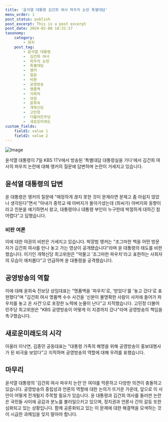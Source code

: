 ```yaml
---
title: '윤석열 대통령 김건희 여사 파우치 논란 특별대담'
menu_order: 1
post_status: publish
post_excerpt: This is a post excerpt
post_date: 2024-02-08 18:31:17
taxonomy:
    category:
        - 정치
    post_tag:
        - 윤석열 대통령
        -  김건희 여사
        -  파우치 논란
        -  특별대담
        -  앵커
        -  질문
        -  비판
        -  공영방송
        -  명품백
        -  사회자
        -  야권
        -  윤희숙
        -  개혁신당
        -  고민정
        -  더불어민주당
        -  새로운미래도
custom_fields:
    field1: value 1
    field2: value 2
---
```


![Image](https://imgnews.pstatic.net/image/088/2024/02/08/0000861441_001_20240208130104171.jpg?type=w647)

윤석열 대통령이 7일 KBS 1TV에서 방송된 '특별대담 대통령실을 가다'에서 김건희 여사의 파우치 논란에 대해 앵커의 질문에 답변하며 논란이 거세지고 있습니다.
## 윤석열 대통령의 답변
윤 대통령은 앵커의 질문에 "매정하게 끊지 못한 것이 문제라면 문제고 좀 아쉽지 않았나 생각된다"면서 "아내가 중학교 때 아버지가 돌아가셨는데 (최씨가) 아버지와 동향이라고 친분을 얘기하면서 왔고, 대통령이나 대통령 부인이 누구한테 박절하게 대하긴 참 어렵다"고 답했습니다.
### 비판 여론
이에 대한 야권의 비판은 거세지고 있습니다. 박장범 앵커는 "조그마한 백을 어떤 방문자가 김건희 여사를 만나 놓고 가는 영상이 공개됐습니다"라며 윤 대통령의 태도를 비판했습니다. 이기인 개혁신당 최고위원은 "악물고 '조그마한 파우치'라고 표현하는 사회자의 모습이 애처롭다"고 언급하며 윤 대통령을 공격했습니다.
## 공영방송의 역할
이에 대해 윤희숙 진보당 상임대표는 "명품백을 '파우치'로, '받았다'를 '놓고 갔다'로 표현했다"며 "김건희 여사 명품백 수수 사건을 '신분이 불명확한 사람이 사저에 들어가 파우치를 놓고 온 사건'으로 포장한 노력에 눈물이 난다"고 지적했습니다. 고민정 더불어민주당 최고위원은 "KBS 공영방송이 어떻게 이 지경까지 갔나"라며 공영방송의 책임을 촉구했습니다.
## 새로운미래도의 시각
아울러 이낙연, 김종민 공동대표는 "대통령 가족의 해명을 위해 공영방송이 홍보대행사가 된 비극을 보았다"고 지적하며 공영방송의 역할에 대해 우려를 표했습니다.
## 마무리
윤석열 대통령의 '김건희 여사 파우치 논란'은 여야를 막론하고 다양한 의견이 충돌하고 있습니다. 공영방송의 중립성과 언론의 역할에 대한 논의가 뜨거운 가운데, 앞으로 이 사안이 어떻게 전개될지 주목할 필요가 있습니다. 윤 대통령과 김건희 여사를 둘러싼 논란은 국민들 사이에 공감과 분노를 불러일으키고 있으며, 정치권과 언론사 간의 갈등 또한 심화되고 있는 상황입니다. 함께 공론화되고 있는 이 문제에 대한 해결책을 모색하는 것이 시급한 과제임을 잊지 말아야 합니다.
